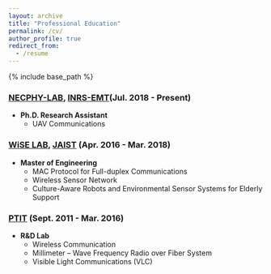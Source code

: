 ```yaml
---
layout: archive
title: "Professional Education"
permalink: /cv/
author_profile: true
redirect_from:
  - /resume
---
```


{% include base_path %}

### [NECPHY-LAB](http://necphy-lab.com/), [INRS-EMT](http://www.emt.inrs.ca/emt/)(Jul. 2018 - Present)
- **Ph.D. Research Assistant** 
  - UAV Communications

### [WiSE LAB](http://www.jaist.ac.jp/is/labs/lim-lab/people.php), [JAIST](http://www.jaist.ac.jp/index.html) (Apr. 2016 - Mar. 2018)
- **Master of Engineering** 
  - MAC Protocol for Full-duplex Communications
  - Wireless Sensor Network
  - Culture-Aware Robots and Environmental Sensor Systems for Elderly Support

### [PTIT](http://portal.ptit.edu.vn/) (Sept. 2011 - Mar. 2016)
- **R&D Lab**  
  - Wireless Communication
  - Millimeter – Wave Frequency Radio over Fiber System
  - Visible Light Communications (VLC)
